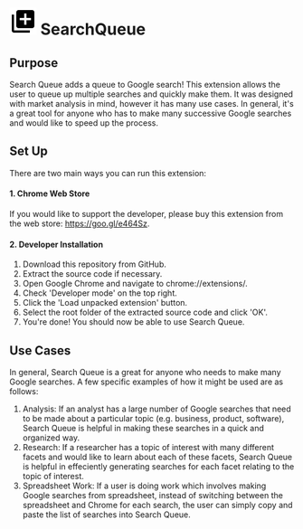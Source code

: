 # ![alt text](https://raw.githubusercontent.com/isaiahnields/SearchQueue/master/resources/images/icon.png) SearchQueue

## Purpose

Search Queue adds a queue to Google search! This extension allows the user to queue up multiple searches and quickly make them. It was designed with market analysis in mind, however it has many use cases. In general, it's a great tool for anyone who has to make many successive Google searches and would like to speed up the process.

## Set Up

There are two main ways you can run this extension:

#### 1. Chrome Web Store

If you would like to support the developer, please buy this extension from the web store: https://goo.gl/e464Sz.

#### 2. Developer Installation

1. Download this repository from GitHub.
2. Extract the source code if necessary.
3. Open Google Chrome and navigate to chrome://extensions/.
4. Check 'Developer mode' on the top right.
5. Click the 'Load unpacked extension' button.
6. Select the root folder of the extracted source code and click 'OK'.
7. You're done! You should now be able to use Search Queue.

## Use Cases

In general, Search Queue is a great for anyone who needs to make many Google searches. A few specific examples of how it might be used are as follows:

1. Analysis: If an analyst has a large number of Google searches that need to be made about a particular topic (e.g. business, product, software), Search Queue is helpful in making these searches in a quick and organized way.
2. Research: If a researcher has a topic of interest with many different facets and would like to learn about each of these facets, Search Queue is helpful in effeciently generating searches for each facet relating to the topic of interest.
3. Spreadsheet Work: If a user is doing work which involves making Google searches from spreadsheet, instead of switching between the spreadsheet and Chrome for each search, the user can simply copy and paste the list of searches into Search Queue.

